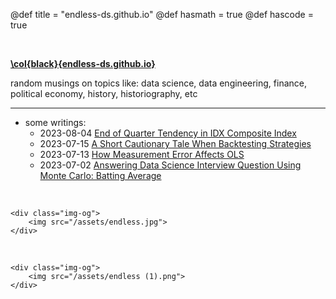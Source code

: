 @def title = "endless-ds.github.io"
@def hasmath = true
@def hascode = true

&#8287;
&#8287;

**[\col{black}{endless-ds.github.io}](/)**

random musings on topics like: data science, data engineering, finance, political economy, history, historiography, etc

---

* some writings:
  * 2023-08-04 [End of Quarter Tendency in IDX Composite Index](/pages/eoq-tendency-IDX.md)
  * 2023-07-15 [A Short Cautionary Tale When Backtesting Strategies](/pages/backtesting-tale)
  * 2023-07-13 [How Measurement Error Affects OLS](/pages/ols-measurement-error)
  * 2023-07-02 [Answering Data Science Interview Question Using Monte Carlo: Batting Average](/pages/mc-batting-prob)

&#8287;

~~~
<div class="img-og">
    <img src="/assets/endless.jpg">
</div>
~~~

&#8287;

~~~
<div class="img-og">
    <img src="/assets/endless (1).png">
</div>
~~~